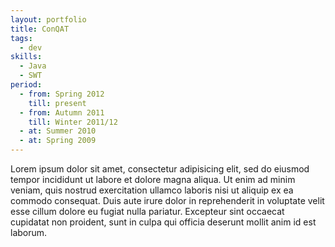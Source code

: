 ```yaml
--- 
layout: portfolio
title: ConQAT
tags:
  - dev
skills:
  - Java
  - SWT
period:
  - from: Spring 2012
    till: present
  - from: Autumn 2011
    till: Winter 2011/12
  - at: Summer 2010
  - at: Spring 2009
---
```



Lorem ipsum dolor sit amet, consectetur adipisicing elit, sed do eiusmod tempor incididunt ut labore et dolore magna aliqua. Ut enim ad minim veniam, quis nostrud exercitation ullamco laboris nisi ut aliquip ex ea commodo consequat. Duis aute irure dolor in reprehenderit in voluptate velit esse cillum dolore eu fugiat nulla pariatur. Excepteur sint occaecat cupidatat non proident, sunt in culpa qui officia deserunt mollit anim id est laborum.

